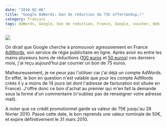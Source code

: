 ```yaml
---
date: "2010-02-06"
title: "Google AdWords: bon de réduction de 75€ offert&nbsp;!"
category: Français
tags: AdWords, Google, bon de reduction, France, Google, voucher, Web
---
```


![](/uploads/2010/google-ad-words-75-euros-coupon.jpg)

On dirait que Google cherche à promouvoir agressivement en France
[AdWords](https://adwords.google.com), son service de régie publicitaire en
ligne. Après avoir eu entre les mains plusieurs bons de réductions ([100
euros](https://twitter.com/kdeldycke/status/3169290268) et [50
euros](https://kevin.deldycke.com/2009/12/deux-bons-50-euros-offerts-google-adwords/))
ces derniers mois, j'ai reçu aujourd'hui par courrier un bon de 75 euros.

Malheureusement, je ne peux pas l'utiliser car j'ai déjà un compte AdWords. En
effet, le bon en question n'est valable que pour les compte AdWords créés il y
a moins de 14 jours (et dont l'adresse de facturation est située en France).
J'offre donc ce bon d'achat au premier qui m'en fait la demande sous la forme
d'un commentaire (n'oubliez pas de renseigner votre adresse mail).

A noter que ce crédit promotionnel garde sa valeur de 75€ jusqu'au 28 février
2010. Passé cette date, le bon reprends une valeur nominale de 50€, et expire
définitivement le 31 mars 2010.
